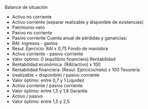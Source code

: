 Balance de situación
- Activo no corriente
- Activo corriente (separar realizable y disponible de existencias)
- Patrimonio neto
- Pasivo no corriente
- Pasivo corriente
Cuenta anual de pérdidas y ganancias: 
- RAI: ingresos - gastos
- Resul. Ejercicio: RAI x 0,75
Fondo de maniobra
- Activo corriente - pasivo corriente
- Valor óptimo: 0 (equilibrio financiero)
Rentabilidad
- Rentabilidad económica: (RAI/activo) x 100
- Rentabilidad financiera: (Resul. Ejercicio/neto) x 100
Tesorería
- (realizable + disponible) / pasivo corriente
- Valor óptimo: entre 0,7 y 1
Liquidez
- Activo corriente / pasivo corriente
- Valor óptimo: entre 1,5 y 1,8
Garantía
- Activo / pasivo
- Valor óptimo: entre 1,5 y 2,5